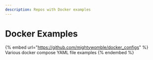 ```yaml
---
description: Repos with Docker examples
---
```


# Docker Examples

{% embed url="https://github.com/mightywomble/docker_configs" %}
Various docker compose YAML file examples
{% endembed %}
